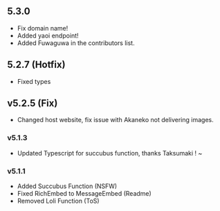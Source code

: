 ## 5.3.0
- Fix domain name!
- Added yaoi endpoint!
- Added Fuwaguwa in the contributors list.

## 5.2.7 (Hotfix)
- Fixed types

## v5.2.5 (Fix)
- Changed host website, fix issue with Akaneko not delivering images.

### v5.1.3
- Updated Typescript for succubus function, thanks Taksumaki ! ~ 
### v5.1.1
- Added Succubus Function (NSFW)
- Fixed RichEmbed to MessageEmbed (Readme)
- Removed Loli Function (ToS)